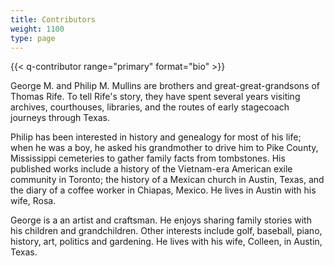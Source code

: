 ```yaml
---
title: Contributors
weight: 1100
type: page
---
```

{{< q-contributor range="primary" format="bio" >}}

George M. and Philip M. Mullins are brothers and great-great-grandsons of Thomas Rife.  To tell Rife's story, they have spent several years visiting archives, courthouses, libraries, and the routes of early stagecoach journeys through Texas.

Philip has been interested in history and genealogy for most of his life; when he was a boy, he asked his grandmother to drive him to Pike County, Mississippi cemeteries to gather family facts from tombstones. His published works include a history of the Vietnam-era American exile community in Toronto; the history of a Mexican church in Austin, Texas, and the diary of a coffee worker in Chiapas, Mexico. He lives in Austin with his wife, Rosa.

George is a an artist and craftsman. He enjoys sharing family stories with his children and grandchildren. Other interests include golf, baseball, piano, history, art, politics and gardening. He lives with his wife, Colleen, in Austin, Texas.
